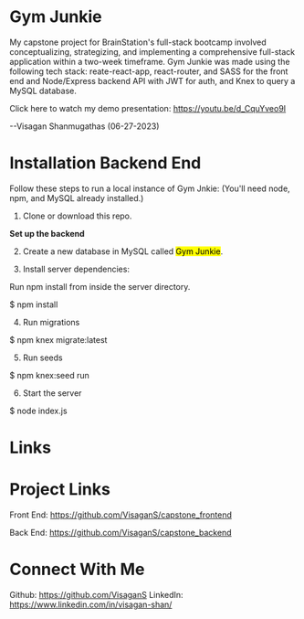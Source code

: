 # Gym Junkie

My capstone project for BrainStation's full-stack bootcamp involved conceptualizing, strategizing, and implementing a comprehensive full-stack application within a two-week timeframe. Gym Junkie was made using the following tech stack: reate-react-app, react-router, and SASS for the front end and Node/Express backend API with JWT for auth, and Knex to query a MySQL database.

Click here to watch my demo presentation: https://youtu.be/d_CquYveo9I

--Visagan Shanmugathas (06-27-2023)


# Installation Backend End

Follow these steps to run a local instance of Gym Jnkie:
(You'll need node, npm, and MySQL already installed.)

1. Clone or download this repo.

<strong> Set up the backend </strong>

2. Create a new database in MySQL called <mark>Gym Junkie</mark>.

3. Install server dependencies:

Run npm install from inside the server directory.

$ npm install

4. Run migrations

$ npm knex migrate:latest

5. Run seeds

$ npm knex:seed run

6. Start the server

$ node index.js

# Links

# Project Links

Front End: https://github.com/VisaganS/capstone_frontend

Back End: https://github.com/VisaganS/capstone_backend

# Connect With Me

Github: https://github.com/VisaganS
LinkedIn: https://www.linkedin.com/in/visagan-shan/
